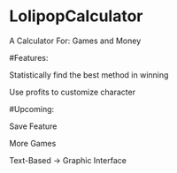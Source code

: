 # LolipopCalculator

A Calculator For:
Games and Money

#Features:

Statistically find the best method in winning

Use profits to customize character

#Upcoming:

Save Feature

More Games

Text-Based -> Graphic Interface
